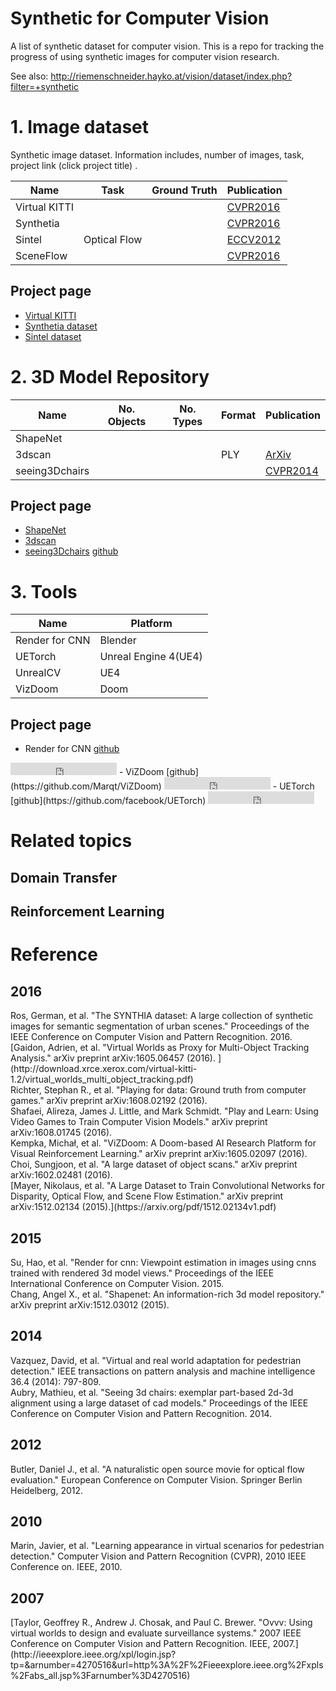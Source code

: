 # Synthetic for Computer Vision

A list of synthetic dataset for computer vision. This is a repo for tracking the progress of using synthetic images for computer vision research.

See also: http://riemenschneider.hayko.at/vision/dataset/index.php?filter=+synthetic

# 1. Image dataset
Synthetic image dataset. Information includes, number of images, task, project link (click project title) .

| Name                 | Task          | Ground Truth  |   Publication                      |
| ---                  | ---           | ------------- |   ---                       |
| Virtual KITTI        |               |               |  [CVPR2016](#virtualkitti)  |
| Synthetia            |               |               |  [CVPR2016](#synthetis)     |
| Sintel               | Optical Flow  |               |  [ECCV2012](#sintel)        |
| SceneFlow            |               |               |  [CVPR2016](#sceneflow)     |

## Project page

- [Virtual KITTI](http://www.xrce.xerox.com/Research-Development/Computer-Vision/Proxy-Virtual-Worlds)
- [Synthetia dataset](http://synthia-dataset.net/)
- [Sintel dataset](http://sintel.is.tue.mpg.de/)

# 2. 3D Model Repository

| Name                    | No. Objects | No. Types | Format | Publication          |
| ---                     | ---         | ---       | ---    | ---                  |
| ShapeNet                |             |           |        |                      |
| 3dscan                  |             |           | PLY    | [ArXiv](#3dscan)     |
| seeing3Dchairs          |             |           |        | [CVPR2014](#chair)   |

## Project page
- [ShapeNet](http://shapenet.cs.stanford.edu/)
- [3dscan](http://redwood-data.org/3dscan/)
- [seeing3Dchairs](http://www.di.ens.fr/willow/research/seeing3Dchairs/) [github](https://github.com/dimatura/seeing3d)

# 3. Tools

| Name           | Platform             |
| ---            | ---                  |
| Render for CNN | Blender              |
| UETorch        | Unreal Engine 4(UE4) |
| UnrealCV       | UE4                  |
| VizDoom        | Doom                 |

## Project page
- Render for CNN
[github](https://github.com/shapenet/RenderForCNN)
<iframe src="http://ghbtns.com/github-btn.html?user=shapenet&repo=RenderForCNN&type=star&count=true" frameborder="0" scrolling="0" width="170px" height="20px"></iframe>
- ViZDoom
[github](https://github.com/Marqt/ViZDoom)
<iframe src="http://ghbtns.com/github-btn.html?user=Marqt&repo=ViZDoom&type=star&count=true" frameborder="0" scrolling="0" width="170px" height="20px"></iframe>
- UETorch
[github](https://github.com/facebook/UETorch)
<iframe src="http://ghbtns.com/github-btn.html?user=facebook&repo=UETorch&type=star&count=true" frameborder="0" scrolling="0" width="170px" height="20px"></iframe>

# Related topics
## Domain Transfer

## Reinforcement Learning

# Reference

## 2016
 
<div id='synthia'></div>
Ros, German, et al. "The SYNTHIA dataset: A large collection of synthetic images for semantic segmentation of urban scenes." Proceedings of the IEEE Conference on Computer Vision and Pattern Recognition. 2016. 

<div id='virtualkitti'></div>
[Gaidon, Adrien, et al. "Virtual Worlds as Proxy for Multi-Object Tracking Analysis." arXiv preprint arXiv:1605.06457 (2016). ](http://download.xrce.xerox.com/virtual-kitti-1.2/virtual_worlds_multi_object_tracking.pdf)

<div id='playing_for_data'></div>
Richter, Stephan R., et al. "Playing for data: Ground truth from computer games." arXiv preprint arXiv:1608.02192 (2016).

<div id='play_and_learn'></div>
Shafaei, Alireza, James J. Little, and Mark Schmidt. "Play and Learn: Using Video Games to Train Computer Vision Models." arXiv preprint arXiv:1608.01745 (2016).

<div id='vizdoom'></div>
Kempka, Michał, et al. "ViZDoom: A Doom-based AI Research Platform for Visual Reinforcement Learning." arXiv preprint arXiv:1605.02097 (2016).

<div id='3dscan'></div>
Choi, Sungjoon, et al. "A large dataset of object scans." arXiv preprint arXiv:1602.02481 (2016).

<div id='sceneflow'></div>
[Mayer, Nikolaus, et al. "A Large Dataset to Train Convolutional Networks for Disparity, Optical Flow, and Scene Flow Estimation." arXiv preprint arXiv:1512.02134 (2015).](https://arxiv.org/pdf/1512.02134v1.pdf)

## 2015
<div id='render_for_cnn'></div>
Su, Hao, et al. "Render for cnn: Viewpoint estimation in images using cnns trained with rendered 3d model views." Proceedings of the IEEE International Conference on Computer Vision. 2015.

<div id='shapenet'></div>
Chang, Angel X., et al. "Shapenet: An information-rich 3d model repository." arXiv preprint arXiv:1512.03012 (2015).

## 2014
<div id='pedestrian'></div>
Vazquez, David, et al. "Virtual and real world adaptation for pedestrian detection." IEEE transactions on pattern analysis and machine intelligence 36.4 (2014): 797-809.

<div id='chair'></div>
Aubry, Mathieu, et al. "Seeing 3d chairs: exemplar part-based 2d-3d alignment using a large dataset of cad models." Proceedings of the IEEE Conference on Computer Vision and Pattern Recognition. 2014.

## 2012
<div id='sintel'></div>
Butler, Daniel J., et al. "A naturalistic open source movie for optical flow evaluation." European Conference on Computer Vision. Springer Berlin Heidelberg, 2012.

## 2010
Marin, Javier, et al. "Learning appearance in virtual scenarios for pedestrian detection." Computer Vision and Pattern Recognition (CVPR), 2010 IEEE Conference on. IEEE, 2010.

## 2007
<div id='ovvv'></div>
[Taylor, Geoffrey R., Andrew J. Chosak, and Paul C. Brewer. "Ovvv: Using virtual worlds to design and evaluate surveillance systems." 2007 IEEE Conference on Computer Vision and Pattern Recognition. IEEE, 2007.](http://ieeexplore.ieee.org/xpl/login.jsp?tp=&arnumber=4270516&url=http%3A%2F%2Fieeexplore.ieee.org%2Fxpls%2Fabs_all.jsp%3Farnumber%3D4270516)







